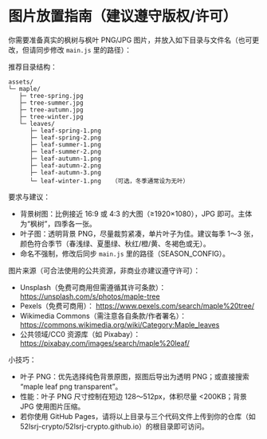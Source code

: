 # 图片放置指南（建议遵守版权/许可）

你需要准备真实的枫树与枫叶 PNG/JPG 图片，并放入如下目录与文件名（也可更改，但请同步修改 `main.js` 里的路径）：

推荐目录结构：
```
assets/
└─ maple/
   ├─ tree-spring.jpg
   ├─ tree-summer.jpg
   ├─ tree-autumn.jpg
   ├─ tree-winter.jpg
   └─ leaves/
      ├─ leaf-spring-1.png
      ├─ leaf-spring-2.png
      ├─ leaf-summer-1.png
      ├─ leaf-summer-2.png
      ├─ leaf-autumn-1.png
      ├─ leaf-autumn-2.png
      ├─ leaf-autumn-3.png
      └─ leaf-winter-1.png   （可选，冬季通常设为无叶）
```

要求与建议：
- 背景树图：比例接近 16:9 或 4:3 的大图（≥1920×1080），JPG 即可。主体为“枫树”，四季各一张。
- 叶子图：透明背景 PNG，尽量裁剪紧凑，单片叶子为佳。建议每季 1～3 张，颜色符合季节（春浅绿、夏墨绿、秋红/橙/黄、冬褐色或无）。
- 命名不强制，修改后同步 `main.js` 里的路径（SEASON_CONFIG）。

图片来源（可合法使用的公共资源，非商业亦建议遵守许可）：
- Unsplash（免费可商用但需遵循其许可条款）： https://unsplash.com/s/photos/maple-tree
- Pexels（免费可商用）： https://www.pexels.com/search/maple%20tree/
- Wikimedia Commons（需注意各自条款/作者署名）： https://commons.wikimedia.org/wiki/Category:Maple_leaves
- 公共领域/CC0 资源库（如 Pixabay）： https://pixabay.com/images/search/maple%20leaf/

小技巧：
- 叶子 PNG：优先选择纯色背景原图，抠图后导出为透明 PNG；或直接搜索 “maple leaf png transparent”。
- 性能：叶子 PNG 尺寸控制在短边 128～512px，体积尽量 <200KB；背景 JPG 使用图片压缩。
- 若你使用 GitHub Pages，请将以上目录与三个代码文件上传到你的仓库（如 52lsrj-crypto/52lsrj-crypto.github.io）的根目录即可访问。
